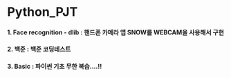 # Python_PJT
#### 1. Face recognition - dlib : 핸드폰 카메라 앱 SNOW를 WEBCAM을 사용해서 구현
#### 2. 백준 : 백준 코딩테스트 
#### 3. Basic : 파이썬 기초 무한 복습....!!
